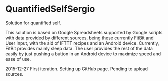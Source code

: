 # QuantifiedSelfSergio
Solution for quantified self.

This solution is based on Google Spreadsheets supported by Google scripts with data provided by different sources, being these currently FitBit and User Input, with the aid of IFTTT recipes and an Android device.
Currently, FitBit provides mainly sleep data. The user provides the rest of the data easily by just pushing a button in an Android device to maximize speed and ease of use.

2015-12-27
First iteration. Setting up GitHub page. Pending to upload sources.

